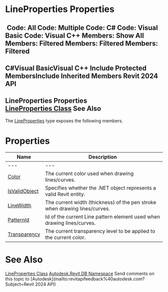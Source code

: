 # LineProperties Properties

﻿
 Code: All Code: Multiple Code: C# Code: Visual Basic Code: Visual C++  Members: Show All Members: Filtered Members: Filtered Members: Filtered   
---  
C#Visual BasicVisual C++
Include Protected MembersInclude Inherited Members
Revit 2024 API  
---  
LineProperties Properties  
[LineProperties Class](baddd6a0-35a8-c547-2566-ae7846799856.md "LineProperties Class") See Also  
---  
The [LineProperties](baddd6a0-35a8-c547-2566-ae7846799856.md "LineProperties Class") type exposes the following members.
# Properties
| Name | Description |
| --- | --- |
| --- | --- | --- |
| [Color](46bb969a-f734-11b0-326d-921efdbd8288.md "Color Property") | The current color used when drawing lines/curves. |
| [IsValidObject](fff7440d-6c63-f9cd-20a3-389eef8e1680.md "IsValidObject Property") | Specifies whether the .NET object represents a valid Revit entity. |
| [LineWidth](0a3f6fee-4ab4-ee50-9eb7-11837da1492b.md "LineWidth Property") | The current width (thickness) of the pen stroke when drawing lines/curves. |
| [PatternId](1a6f1360-fc61-d312-43aa-7d95ea5032d1.md "PatternId Property") | Id of the current Line pattern element used when drawing lines/curves. |
| [Transparency](7807e7d5-be3f-2cdd-4c93-bc4881810f9c.md "Transparency Property") | The current transparency level to be applied to the current color. |

# See Also
[LineProperties Class](baddd6a0-35a8-c547-2566-ae7846799856.md "LineProperties Class")
[Autodesk.Revit.DB Namespace](87546ba7-461b-c646-cbb1-2cb8f5bff8b2.md "Autodesk.Revit.DB Namespace")
Send comments on this topic to [Autodesk](mailto:revitapifeedback%40autodesk.com?Subject=Revit 2024 API)